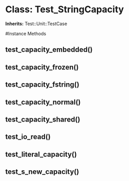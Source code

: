 # Class: Test_StringCapacity
**Inherits:** Test::Unit::TestCase
    




#Instance Methods
## test_capacity_embedded() [](#method-i-test_capacity_embedded)

## test_capacity_frozen() [](#method-i-test_capacity_frozen)

## test_capacity_fstring() [](#method-i-test_capacity_fstring)

## test_capacity_normal() [](#method-i-test_capacity_normal)

## test_capacity_shared() [](#method-i-test_capacity_shared)

## test_io_read() [](#method-i-test_io_read)

## test_literal_capacity() [](#method-i-test_literal_capacity)

## test_s_new_capacity() [](#method-i-test_s_new_capacity)

